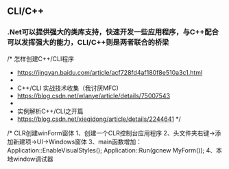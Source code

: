 ## CLI/C++ 

### .Net可以提供强大的类库支持，快速开发一些应用程序，与C++配合可以发挥强大的能力，CLI/C++则是两者联合的桥梁

/*  怎样创建C++/CLI程序
*  https://jingyan.baidu.com/article/acf728fd4af180f8e510a3c1.html
*
*  C++/CLI 实战技术收集（我讨厌MFC)
*  https://blog.csdn.net/wlanye/article/details/75007543
*
*  实例解析C++/CLI之开篇
*  https://blog.csdn.net/xieqidong/article/details/2244641
*/

/*
CLR创建winForm窗体
1、创建一个CLR控制台应用程序
2、头文件夹右键->添加新建项->UI->Windows窗体
3、main函数增加：
Application::EnableVisualStyles();
Application::Run(gcnew MyForm());
4、本地window调试器